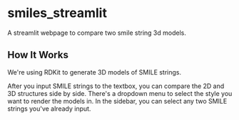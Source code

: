 # smiles_streamlit
A streamlit webpage to compare two smile string 3d models.

## How It Works
We're using RDKit to generate 3D models of SMILE strings.

After you input SMILE strings to the textbox, you can compare the 2D and 3D structures side by side. There's a dropdown menu to select the style you want to render the models in. In the sidebar, you can select any two SMILE strings you've already input.
